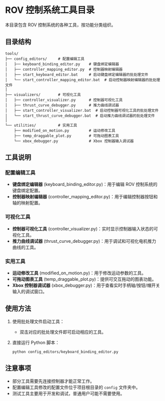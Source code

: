 # ROV 控制系统工具目录

本目录包含 ROV 控制系统的各种工具，按功能分类组织。

## 目录结构

```
tools/
├── config_editors/     # 配置编辑工具
│   ├── keyboard_binding_editor.py    # 键盘绑定编辑器
│   ├── controller_mapping_editor.py  # 控制器映射编辑器
│   ├── start_keyboard_editor.bat     # 启动键盘绑定编辑器的批处理文件
│   └── start_controller_mapping_editor.bat  # 启动控制器映射编辑器的批处理文件
│
├── visualizers/        # 可视化工具
│   ├── controller_visualizer.py      # 控制器可视化工具
│   ├── thrust_curve_debugger.py      # 推力曲线调试器
│   ├── start_controller_visualizer.bat  # 启动控制器可视化工具的批处理文件
│   └── start_thrust_curve_debugger.bat  # 启动推力曲线调试器的批处理文件
│
└── utilities/          # 实用工具
    ├── modified_on_motion.py         # 运动修改工具
    ├── temp_draggable_plot.py        # 可拖动图表工具
    └── xbox_debugger.py              # Xbox 控制器输入调试器
```

## 工具说明

### 配置编辑工具

- **键盘绑定编辑器** (keyboard_binding_editor.py)：用于编辑 ROV 控制系统的键盘绑定配置。
- **控制器映射编辑器** (controller_mapping_editor.py)：用于编辑控制器按钮和轴的映射配置。

### 可视化工具

- **控制器可视化工具** (controller_visualizer.py)：实时显示控制器输入状态的可视化工具。
- **推力曲线调试器** (thrust_curve_debugger.py)：用于调试和可视化电机推力曲线的工具。

### 实用工具

- **运动修改工具** (modified_on_motion.py)：用于修改运动参数的工具。
- **可拖动图表工具** (temp_draggable_plot.py)：提供可交互拖动的图表功能。
- **Xbox 控制器调试器** (xbox_debugger.py)：用于查看实时手柄轴/按钮/帽开关输入的调试窗口。

## 使用方法

1. 使用批处理文件启动工具：
    - 双击对应的批处理文件即可启动相应的工具。

2. 直接运行 Python 脚本：
   ```
   python config_editors/keyboard_binding_editor.py
   ```

## 注意事项

- 部分工具需要先连接控制器才能正常工作。
- 配置编辑工具修改的配置文件位于项目根目录的 `config` 文件夹中。
- 测试工具主要用于开发和调试，普通用户可能不需要使用。
